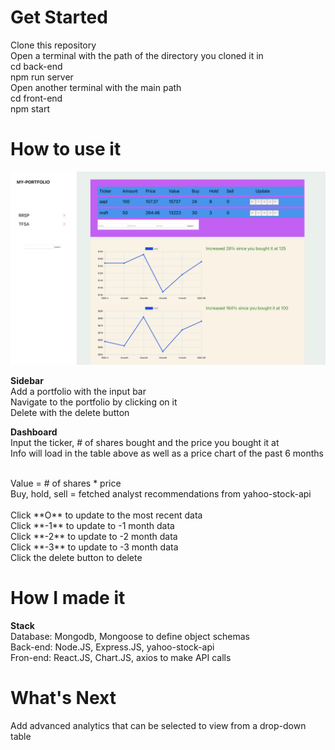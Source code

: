 # Get Started
Clone this repository <br/>
Open a terminal with the path of the directory you cloned it in <br/>
cd back-end <br/>
npm run server <br/>
Open another terminal with the main path<br/>
cd front-end <br/>
npm start <br/>

# How to use it

![image](https://github.com/albertnguyentran/my-portfolio/blob/main/myportfolio.png)

**Sidebar** <br/>
Add a portfolio with the input bar <br/>
Navigate to the portfolio by clicking on it <br/>
Delete with the delete button <br/>


**Dashboard** <br/>
Input the ticker, # of shares bought and the price you bought it at <br/>
Info will load in the table above as well as a price chart of the past 6 months <br/>

<br/>
Value = # of shares * price <br/>
Buy, hold, sell = fetched analyst recommendations from yahoo-stock-api <br/>

<br/>
Click **O** to update to the most recent data <br/>
Click **-1** to update to -1 month data <br/>
Click **-2** to update to -2 month data <br/>
Click **-3** to update to -3 month data <br/>
Click the delete button to delete <br/>

# How I made it

**Stack** <br/>
Database: Mongodb, Mongoose to define object schemas <br/>
Back-end: Node.JS, Express.JS, yahoo-stock-api <br/>
Fron-end: React.JS, Chart.JS, axios to make API calls <br/>

# What's Next

Add advanced analytics that can be selected to view from a drop-down table


